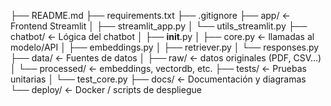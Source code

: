 ├── README.md
├── requirements.txt
├── .gitignore
├── app/                     ← Frontend Streamlit
│   ├── streamlit_app.py
│   └── utils_streamlit.py
├── chatbot/                ← Lógica del chatbot
│   ├── __init__.py
│   ├── core.py            ← llamadas al modelo/API
│   ├── embeddings.py
│   ├── retriever.py
│   └── responses.py
├── data/                   ← Fuentes de datos
│   ├── raw/               ← datos originales (PDF, CSV…)
│   └── processed/         ← embeddings, vectordb, etc.
├── tests/                  ← Pruebas unitarias
│   └── test_core.py
├── docs/                   ← Documentación y diagramas
└── deploy/                 ← Docker / scripts de despliegue
